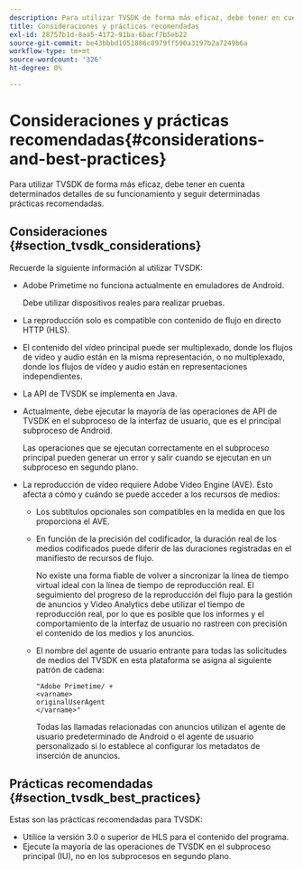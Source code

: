 ```yaml
---
description: Para utilizar TVSDK de forma más eficaz, debe tener en cuenta determinados detalles de su funcionamiento y seguir determinadas prácticas recomendadas.
title: Consideraciones y prácticas recomendadas
exl-id: 28757b1d-8aa5-4172-91ba-6bacf7b5eb22
source-git-commit: be43bbbd1051886c8979ff590a3197b2a7249b6a
workflow-type: tm+mt
source-wordcount: '326'
ht-degree: 0%

---
```


# Consideraciones y prácticas recomendadas{#considerations-and-best-practices}

Para utilizar TVSDK de forma más eficaz, debe tener en cuenta determinados detalles de su funcionamiento y seguir determinadas prácticas recomendadas.

## Consideraciones {#section_tvsdk_considerations}

Recuerde la siguiente información al utilizar TVSDK:

* Adobe Primetime no funciona actualmente en emuladores de Android.

   Debe utilizar dispositivos reales para realizar pruebas.
* La reproducción solo es compatible con contenido de flujo en directo HTTP (HLS).
* El contenido del vídeo principal puede ser multiplexado, donde los flujos de vídeo y audio están en la misma representación, o no multiplexado, donde los flujos de vídeo y audio están en representaciones independientes.
* La API de TVSDK se implementa en Java.
* Actualmente, debe ejecutar la mayoría de las operaciones de API de TVSDK en el subproceso de la interfaz de usuario, que es el principal subproceso de Android.

   Las operaciones que se ejecutan correctamente en el subproceso principal pueden generar un error y salir cuando se ejecutan en un subproceso en segundo plano.
* La reproducción de vídeo requiere Adobe Video Engine (AVE). Esto afecta a cómo y cuándo se puede acceder a los recursos de medios:

   * Los subtítulos opcionales son compatibles en la medida en que los proporciona el AVE.
   * En función de la precisión del codificador, la duración real de los medios codificados puede diferir de las duraciones registradas en el manifiesto de recursos de flujo.

      No existe una forma fiable de volver a sincronizar la línea de tiempo virtual ideal con la línea de tiempo de reproducción real. El seguimiento del progreso de la reproducción del flujo para la gestión de anuncios y Video Analytics debe utilizar el tiempo de reproducción real, por lo que es posible que los informes y el comportamiento de la interfaz de usuario no rastreen con precisión el contenido de los medios y los anuncios.
   * El nombre del agente de usuario entrante para todas las solicitudes de medios del TVSDK en esta plataforma se asigna al siguiente patrón de cadena:

      ```
      "Adobe Primetime/ + 
      <varname>
      originalUserAgent
      </varname>" 
      ```

      Todas las llamadas relacionadas con anuncios utilizan el agente de usuario predeterminado de Android o el agente de usuario personalizado si lo establece al configurar los metadatos de inserción de anuncios.

## Prácticas recomendadas {#section_tvsdk_best_practices}

Estas son las prácticas recomendadas para TVSDK:

* Utilice la versión 3.0 o superior de HLS para el contenido del programa.
* Ejecute la mayoría de las operaciones de TVSDK en el subproceso principal (IU), no en los subprocesos en segundo plano.
